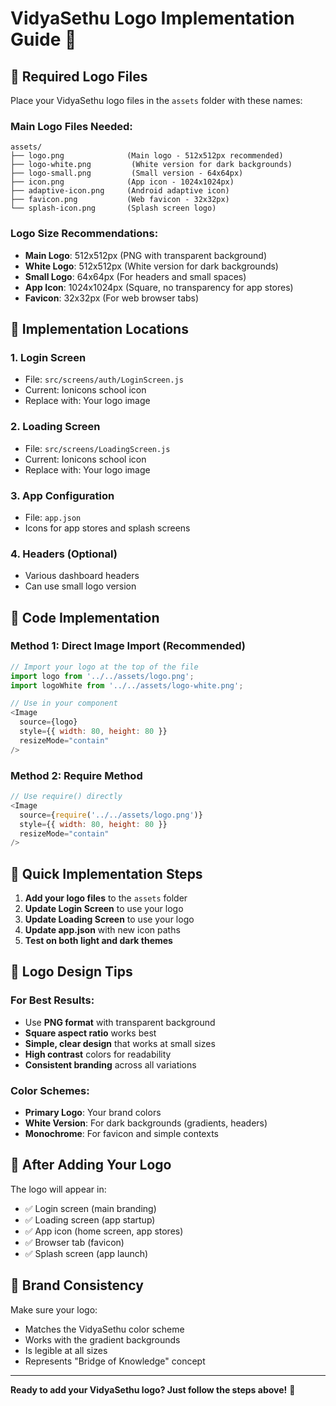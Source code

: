 # VidyaSethu Logo Implementation Guide 🎨

## 📁 Required Logo Files

Place your VidyaSethu logo files in the `assets` folder with these names:

### **Main Logo Files Needed:**
```
assets/
├── logo.png              (Main logo - 512x512px recommended)
├── logo-white.png         (White version for dark backgrounds)  
├── logo-small.png         (Small version - 64x64px)
├── icon.png              (App icon - 1024x1024px)
├── adaptive-icon.png     (Android adaptive icon)
├── favicon.png           (Web favicon - 32x32px)
└── splash-icon.png       (Splash screen logo)
```

### **Logo Size Recommendations:**
- **Main Logo**: 512x512px (PNG with transparent background)
- **White Logo**: 512x512px (White version for dark backgrounds)
- **Small Logo**: 64x64px (For headers and small spaces)
- **App Icon**: 1024x1024px (Square, no transparency for app stores)
- **Favicon**: 32x32px (For web browser tabs)

## 📱 Implementation Locations

### **1. Login Screen**
- File: `src/screens/auth/LoginScreen.js`
- Current: Ionicons school icon
- Replace with: Your logo image

### **2. Loading Screen**  
- File: `src/screens/LoadingScreen.js`
- Current: Ionicons school icon
- Replace with: Your logo image

### **3. App Configuration**
- File: `app.json`
- Icons for app stores and splash screens

### **4. Headers (Optional)**
- Various dashboard headers
- Can use small logo version

## 🔧 Code Implementation

### **Method 1: Direct Image Import (Recommended)**
```javascript
// Import your logo at the top of the file
import logo from '../../assets/logo.png';
import logoWhite from '../../assets/logo-white.png';

// Use in your component
<Image 
  source={logo} 
  style={{ width: 80, height: 80 }} 
  resizeMode="contain"
/>
```

### **Method 2: Require Method**
```javascript
// Use require() directly
<Image 
  source={require('../../assets/logo.png')} 
  style={{ width: 80, height: 80 }} 
  resizeMode="contain"
/>
```

## 🎯 Quick Implementation Steps

1. **Add your logo files** to the `assets` folder
2. **Update Login Screen** to use your logo
3. **Update Loading Screen** to use your logo  
4. **Update app.json** with new icon paths
5. **Test on both light and dark themes**

## 📏 Logo Design Tips

### **For Best Results:**
- Use **PNG format** with transparent background
- **Square aspect ratio** works best
- **Simple, clear design** that works at small sizes
- **High contrast** colors for readability
- **Consistent branding** across all variations

### **Color Schemes:**
- **Primary Logo**: Your brand colors
- **White Version**: For dark backgrounds (gradients, headers)
- **Monochrome**: For favicon and simple contexts

## 🚀 After Adding Your Logo

The logo will appear in:
- ✅ Login screen (main branding)
- ✅ Loading screen (app startup)
- ✅ App icon (home screen, app stores)
- ✅ Browser tab (favicon)
- ✅ Splash screen (app launch)

## 🎨 Brand Consistency

Make sure your logo:
- Matches the VidyaSethu color scheme
- Works with the gradient backgrounds
- Is legible at all sizes
- Represents "Bridge of Knowledge" concept

---

**Ready to add your VidyaSethu logo? Just follow the steps above!** 🎉
